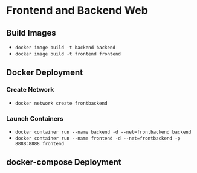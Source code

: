 # Frontend and Backend Web

## Build Images
- `docker image build -t backend backend`
- `docker image build -t frontend frontend`


## Docker Deployment
### Create Network
- `docker network create frontbackend`

### Launch Containers
- `docker container run --name backend -d --net=frontbackend backend`
- `docker container run --name frontend -d --net=frontbackend -p 8888:8888 frontend`


## docker-compose Deployment
